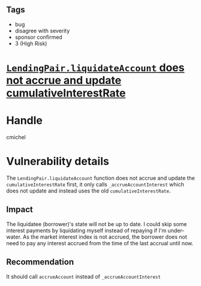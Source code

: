 ## Tags

- bug
- disagree with severity
- sponsor confirmed
- 3 (High Risk)

# [`LendingPair.liquidateAccount` does not accrue and update cumulativeInterestRate](https://github.com/code-423n4/2021-07-wildcredit-findings/issues/122) 

# Handle

cmichel


# Vulnerability details

The `LendingPair.liquidateAccount` function does not accrue and update the `cumulativeInterestRate` first, it only calls `_accrueAccountInterest` which does not update and instead uses the old `cumulativeInterestRate`.

## Impact
The liquidatee (borrower)'s state will not be up to date.
I could skip some interest payments by liquidating myself instead of repaying if I'm under-water.
As the market interest index is not accrued, the borrower does not need to pay any interest accrued from the time of the last accrual until now.

## Recommendation
It should call `accrueAccount` instead of `_accrueAccountInterest`


